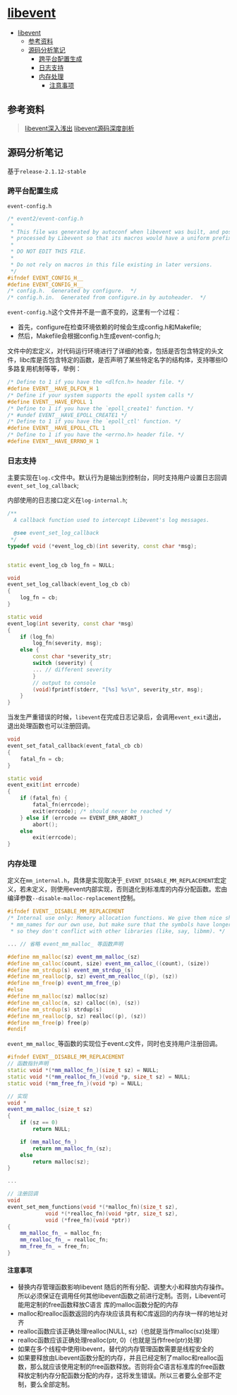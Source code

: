 # [libevent](https://libevent.org/)

- [libevent](#libevent)
  - [参考资料](#参考资料)
  - [源码分析笔记](#源码分析笔记)
    - [跨平台配置生成](#跨平台配置生成)
    - [日志支持](#日志支持)
    - [内存处理](#内存处理)
      - [注意事项](#注意事项)

## 参考资料

> [libevent深入浅出](https://github.com/aceld/libevent)
> [libevent源码深度剖析](https://github.com/luodw/Material/blob/master/libevent%E6%BA%90%E7%A0%81%E6%B7%B1%E5%BA%A6%E5%89%96%E6%9E%90.pdf)

## 源码分析笔记

基于`release-2.1.12-stable`

### 跨平台配置生成

`event-config.h`

```cpp
/* event2/event-config.h
 *
 * This file was generated by autoconf when libevent was built, and post-
 * processed by Libevent so that its macros would have a uniform prefix.
 *
 * DO NOT EDIT THIS FILE.
 *
 * Do not rely on macros in this file existing in later versions.
 */
#ifndef EVENT_CONFIG_H__
#define EVENT_CONFIG_H__
/* config.h.  Generated by configure.  */
/* config.h.in.  Generated from configure.in by autoheader.  */
```

`event-config.h`这个文件并不是一直不变的，这里有一个过程：

* 首先，configure在检查环境依赖的时候会生成config.h和Makefile;
* 然后，Makefile会根据config.h生成event-config.h;

文件中的宏定义，对代码运行环境进行了详细的检查，包括是否包含特定的头文件，libc库是否包含特定的函数，是否声明了某些特定名字的结构体，支持哪些IO多路复用机制等等，举例：

```cpp
/* Define to 1 if you have the <dlfcn.h> header file. */
#define EVENT__HAVE_DLFCN_H 1
/* Define if your system supports the epoll system calls */
#define EVENT__HAVE_EPOLL 1
/* Define to 1 if you have the `epoll_create1' function. */
/* #undef EVENT__HAVE_EPOLL_CREATE1 */
/* Define to 1 if you have the `epoll_ctl' function. */
#define EVENT__HAVE_EPOLL_CTL 1
/* Define to 1 if you have the <errno.h> header file. */
#define EVENT__HAVE_ERRNO_H 1
```

### 日志支持

主要实现在`log.c`文件中。默认行为是输出到控制台，同时支持用户设置日志回调`event_set_log_callback`;

内部使用的日志接口定义在`log-internal.h`;

```cpp
/**
  A callback function used to intercept Libevent's log messages.

  @see event_set_log_callback
 */
typedef void (*event_log_cb)(int severity, const char *msg);


static event_log_cb log_fn = NULL;

void
event_set_log_callback(event_log_cb cb)
{
	log_fn = cb;
}

static void
event_log(int severity, const char *msg)
{
	if (log_fn)
		log_fn(severity, msg);
	else {
		const char *severity_str;
		switch (severity) {
		... // different severity
		}
        // output to console
		(void)fprintf(stderr, "[%s] %s\n", severity_str, msg);
	}
}
```

当发生严重错误的时候，`libevent`在完成日志记录后，会调用`event_exit`退出，退出处理函数也可以注册回调。

```cpp
void
event_set_fatal_callback(event_fatal_cb cb)
{
	fatal_fn = cb;
}

static void
event_exit(int errcode)
{
	if (fatal_fn) {
		fatal_fn(errcode);
		exit(errcode); /* should never be reached */
	} else if (errcode == EVENT_ERR_ABORT_)
		abort();
	else
		exit(errcode);
}
```

### 内存处理

定义在`mm_internal.h`，具体是实现取决于`_EVENT_DISABLE_MM_REPLACEMENT`宏定义，若未定义，则使用event内部实现，否则退化到标准库的内存分配函数。宏由编译参数`--disable-malloc-replacement`控制。

```cpp
#ifndef EVENT__DISABLE_MM_REPLACEMENT
/* Internal use only: Memory allocation functions. We give them nice short
 * mm_names for our own use, but make sure that the symbols have longer names
 * so they don't conflict with other libraries (like, say, libmm). */

... // 省略 event_mm_malloc_ 等函数声明

#define mm_malloc(sz) event_mm_malloc_(sz)
#define mm_calloc(count, size) event_mm_calloc_((count), (size))
#define mm_strdup(s) event_mm_strdup_(s)
#define mm_realloc(p, sz) event_mm_realloc_((p), (sz))
#define mm_free(p) event_mm_free_(p)
#else
#define mm_malloc(sz) malloc(sz)
#define mm_calloc(n, sz) calloc((n), (sz))
#define mm_strdup(s) strdup(s)
#define mm_realloc(p, sz) realloc((p), (sz))
#define mm_free(p) free(p)
#endif
```

`event_mm_malloc_`等函数的实现位于event.c文件，同时也支持用户注册回调。

```cpp
#ifndef EVENT__DISABLE_MM_REPLACEMENT
// 函数指针声明
static void *(*mm_malloc_fn_)(size_t sz) = NULL;
static void *(*mm_realloc_fn_)(void *p, size_t sz) = NULL;
static void (*mm_free_fn_)(void *p) = NULL;

// 实现
void *
event_mm_malloc_(size_t sz)
{
	if (sz == 0)
		return NULL;

	if (mm_malloc_fn_)
		return mm_malloc_fn_(sz);
	else
		return malloc(sz);
}

...

// 注册回调
void
event_set_mem_functions(void *(*malloc_fn)(size_t sz),
			void *(*realloc_fn)(void *ptr, size_t sz),
			void (*free_fn)(void *ptr))
{
	mm_malloc_fn_ = malloc_fn;
	mm_realloc_fn_ = realloc_fn;
	mm_free_fn_ = free_fn;
}
```

#### 注意事项

* 替换内存管理函数影响libevent 随后的所有分配、调整大小和释放内存操作。所以必须保证在调用任何其他libevent函数之前进行定制。否则，Libevent可能用定制的free函数释放C语言 库的malloc函数分配的内存
* malloc和realloc函数返回的内存块应该具有和C库返回的内存块一样的地址对齐
* realloc函数应该正确处理realloc(NULL, sz)（也就是当作malloc(sz)处理）
* realloc函数应该正确处理realloc(ptr, 0)（也就是当作free(ptr)处理）
* 如果在多个线程中使用libevent，替代的内存管理函数需要是线程安全的
* 如果要释放由Libevent函数分配的内存，并且已经定制了malloc和realloc函数，那么就应该使用定制的free函数释放。否则将会C语言标准库的free函数释放定制内存分配函数分配的内存，这将发生错误。所以三者要么全部不定制，要么全部定制。
